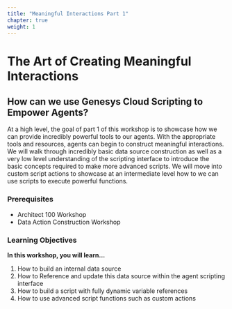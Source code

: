 ```yaml
---
title: "Meaningful Interactions Part 1"
chapter: true
weight: 1
---
```


# The Art of Creating Meaningful Interactions

## How can we use Genesys Cloud Scripting to Empower Agents?

At a high level, the goal of part 1 of this workshop is to showcase how we can provide incredibly powerful tools to our agents. With the appropriate tools and resources, agents can begin to construct meaningful interactions. We will walk through incredibly basic data source construction as well as a very low level understanding of the scripting interface to introduce the basic concepts required to make more advanced scripts. We will move into custom script actions to showcase at an intermediate level how to we can use scripts to execute powerful functions.


### Prerequisites
  * Architect 100 Workshop
  * Data Action Construction Workshop

### Learning Objectives

**In this workshop, you will learn...**


1. How to build an internal data source
2. How to Reference and update this data source within the agent scripting interface
3. How to build a script with fully dynamic variable references
4. How to use advanced script functions such as custom actions

